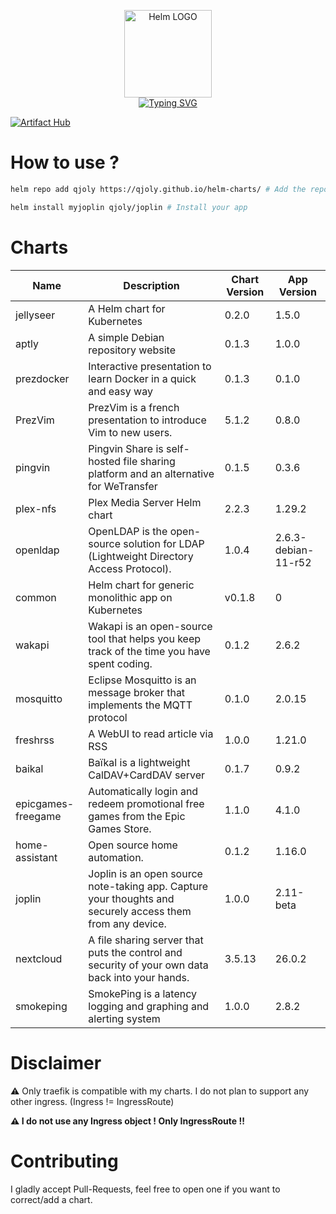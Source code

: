 <p align="center">
    <img src="https://helm.sh/img/helm.svg" width="140px" alt="Helm LOGO"/>
    <br>
    <a href="https://qjoly.github.io/helm-charts"><img src="https://readme-typing-svg.herokuapp.com?font=Fira+Code&pause=1000&color=0F1689&background=FFFFFF00&center=true&vCenter=true&width=435&lines=QJOLY’s+Chart+Repository;qjoly.github.io%2Fhelm-charts;+Feel+free+to+contribute" alt="Typing SVG" /></a>
</p>

[![Artifact Hub](https://img.shields.io/endpoint?url=https://artifacthub.io/badge/repository/qjoly)](https://artifacthub.io/packages/search?repo=qjoly)

# How to use ? 

```bash
helm repo add qjoly https://qjoly.github.io/helm-charts/ # Add the repo to your helm
```
```bash
helm install myjoplin qjoly/joplin # Install your app
```

# Charts

| Name  | Description | Chart Version | App Version |
|-------|-------------|---------------|-------------|
| jellyseer | A Helm chart for Kubernetes | 0.2.0 | 1.5.0 |
| aptly | A simple Debian repository website | 0.1.3 | 1.0.0 |
| prezdocker | Interactive presentation to learn Docker in a quick and easy way | 0.1.3 | 0.1.0 |
| PrezVim | PrezVim is a french presentation to introduce Vim to new users. | 5.1.2 | 0.8.0 |
| pingvin | Pingvin Share is self-hosted file sharing platform and an alternative for WeTransfer | 0.1.5 | 0.3.6 |
| plex-nfs | Plex Media Server Helm chart | 2.2.3 | 1.29.2 |
| openldap | OpenLDAP is the open-source solution for LDAP (Lightweight Directory Access Protocol). | 1.0.4 | 2.6.3-debian-11-r52 |
| common | Helm chart for generic monolithic app on Kubernetes | v0.1.8 | 0 |
| wakapi | Wakapi is an open-source tool that helps you keep track of the time you have spent coding. | 0.1.2 | 2.6.2 |
| mosquitto | Eclipse Mosquitto is an message broker that implements the MQTT protocol | 0.1.0 | 2.0.15 |
| freshrss | A WebUI to read article via RSS | 1.0.0 | 1.21.0 |
| baikal | Baïkal is a lightweight CalDAV+CardDAV server | 0.1.7 | 0.9.2 |
| epicgames-freegame | Automatically login and redeem promotional free games from the Epic Games Store. | 1.1.0 | 4.1.0 |
| home-assistant | Open source home automation. | 0.1.2 | 1.16.0 |
| joplin | Joplin is an open source note-taking app. Capture your thoughts and securely access them from any device. | 1.0.0 | 2.11-beta |
| nextcloud | A file sharing server that puts the control and security of your own data back into your hands. | 3.5.13 | 26.0.2 |
| smokeping | SmokePing is a latency logging and graphing and alerting system | 1.0.0 | 2.8.2 |


# Disclaimer

:warning: Only traefik is compatible with my charts. I do not plan to support any other ingress. (Ingress != IngressRoute) 

**:warning: I do not use any Ingress object ! Only __IngressRoute__ !!**

# Contributing 

I gladly accept Pull-Requests, feel free to open one if you want to correct/add a chart. 

